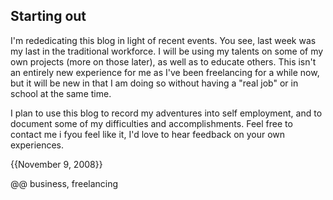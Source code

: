 ## Starting out

I'm rededicating this blog in light of recent events. You see, last week was my last in the traditional workforce. I will be using my talents on some of my own projects (more on those later), as well as to educate others. This isn't an entirely new experience for me as I've been freelancing for a while now, but it will be new in that I am doing so without having a "real job" or in school at the same time.

I plan to use this blog to record my adventures into self employment, and to document some of my difficulties and accomplishments. Feel free to contact me i fyou feel like it, I'd love to hear feedback on your own experiences.

{{November 9, 2008}}

@@ business, freelancing